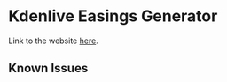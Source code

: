 # Kdenlive Easings Generator

Link to the website [here](https://tkaden4.github.io/kdenlive-easings/).


## Known Issues
